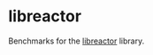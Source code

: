 # libreactor

Benchmarks for the [libreactor](https://github.com/fredrikwidlund/libreactor) library.

